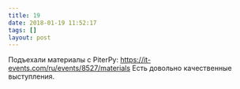 ```yaml
---
title: 19
date: 2018-01-19 11:52:17
tags: []
layout: post
---
```


Подъехали материалы с PiterPy:
<https://it-events.com/ru/events/8527/materials>
Есть довольно качественные выступления.
